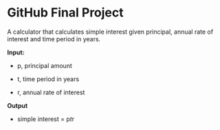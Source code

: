 # GitHub Final Project

A calculator that calculates simple interest given principal, annual rate of interest and time period in years.

**Input:**

* p, principal amount
   
* t, time period in years
   
* r, annual rate of interest
   
**Output**

* simple interest = p*t*r
